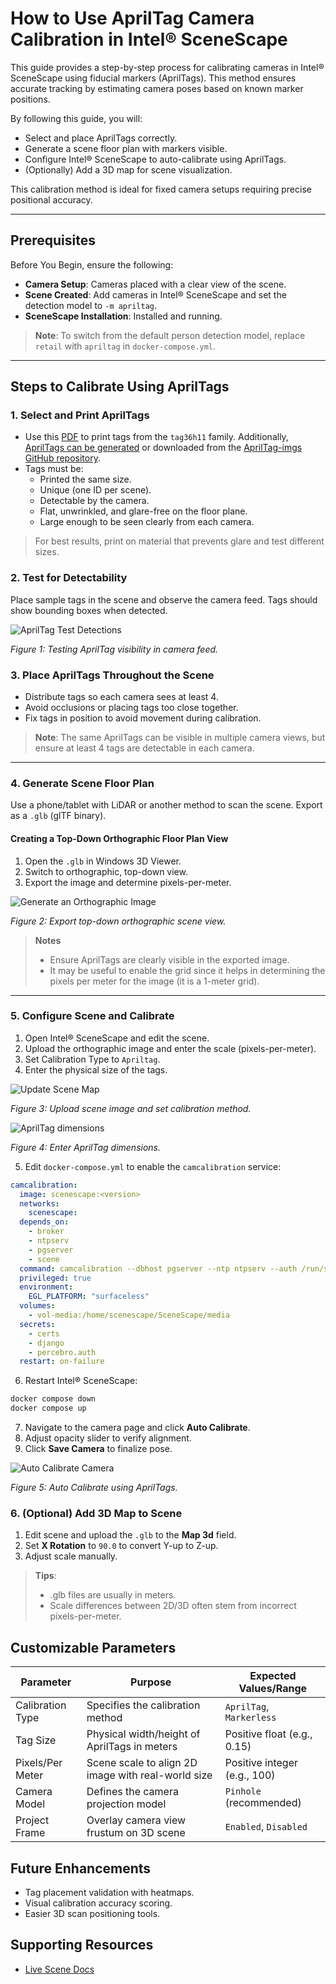 # How to Use AprilTag Camera Calibration in Intel® SceneScape

This guide provides a step-by-step process for calibrating cameras in Intel® SceneScape using fiducial markers (AprilTags). This method ensures accurate tracking by estimating camera poses based on known marker positions.

By following this guide, you will:

- Select and place AprilTags correctly.
- Generate a scene floor plan with markers visible.
- Configure Intel® SceneScape to auto-calibrate using AprilTags.
- (Optionally) Add a 3D map for scene visualization.

This calibration method is ideal for fixed camera setups requiring precise positional accuracy.

---

## Prerequisites

Before You Begin, ensure the following:

- **Camera Setup**: Cameras placed with a clear view of the scene.
- **Scene Created**: Add cameras in Intel® SceneScape and set the detection model to `-m apriltag`.
- **SceneScape Installation**: Installed and running.

> **Note**: To switch from the default person detection model, replace `retail` with `apriltag` in `docker-compose.yml`.

---

## Steps to Calibrate Using AprilTags

### 1. Select and Print AprilTags

- Use this [PDF](files/tag36h11.pdf) to print tags from the `tag36h11` family. Additionally, [AprilTags can be generated](https://github.com/AprilRobotics/apriltag) or downloaded from the [AprilTag-imgs GitHub repository](https://github.com/AprilRobotics/apriltag-imgs).
- Tags must be:
  - Printed the same size.
  - Unique (one ID per scene).
  - Detectable by the camera.
  - Flat, unwrinkled, and glare-free on the floor plane.
  - Large enough to be seen clearly from each camera.

> For best results, print on material that prevents glare and test different sizes.

### 2. Test for Detectability

Place sample tags in the scene and observe the camera feed. Tags should show bounding boxes when detected.

![AprilTag Test Detections](images/ui/test-apriltags.png)

_Figure 1: Testing AprilTag visibility in camera feed._

### 3. Place AprilTags Throughout the Scene

- Distribute tags so each camera sees at least 4.
- Avoid occlusions or placing tags too close together.
- Fix tags in position to avoid movement during calibration.

> **Note**: The same AprilTags can be visible in multiple camera views, but ensure at least 4 tags are detectable in each camera.

---

### 4. Generate Scene Floor Plan

Use a phone/tablet with LiDAR or another method to scan the scene. Export as a `.glb` (glTF binary).

#### Creating a Top-Down Orthographic Floor Plan View

1. Open the `.glb` in Windows 3D Viewer.
2. Switch to orthographic, top-down view.
3. Export the image and determine pixels-per-meter.

![Generate an Orthographic Image](images/ui/ortho-view.png)

_Figure 2: Export top-down orthographic scene view._

> **Notes**
>
> - Ensure AprilTags are clearly visible in the exported image.
> - It may be useful to enable the grid since it helps in determining the pixels per meter for the image (it is a 1-meter grid).

---

### 5. Configure Scene and Calibrate

1. Open Intel® SceneScape and edit the scene.
2. Upload the orthographic image and enter the scale (pixels-per-meter).
3. Set Calibration Type to `Apriltag`.
4. Enter the physical size of the tags.

![Update Scene Map](images/ui/update-scene-map.png)

_Figure 3: Upload scene image and set calibration method._

![AprilTag dimensions](images/apriltag-dimensions.png)

_Figure 4: Enter AprilTag dimensions._

5. Edit `docker-compose.yml` to enable the `camcalibration` service:

```yaml
camcalibration:
  image: scenescape:<version>
  networks:
    scenescape:
  depends_on:
    - broker
    - ntpserv
    - pgserver
    - scene
  command: camcalibration --dbhost pgserver --ntp ntpserv --auth /run/secrets/percebro.auth --broker broker.scenescape.intel.com
  privileged: true
  environment:
    EGL_PLATFORM: "surfaceless"
  volumes:
    - vol-media:/home/scenescape/SceneScape/media
  secrets:
    - certs
    - django
    - percebro.auth
  restart: on-failure
```

6. Restart Intel® SceneScape:

```bash
docker compose down
docker compose up
```

7. Navigate to the camera page and click **Auto Calibrate**.
8. Adjust opacity slider to verify alignment.
9. Click **Save Camera** to finalize pose.

![Auto Calibrate Camera](images/ui/auto-calibrate.png)

_Figure 5: Auto Calibrate using AprilTags._

### 6. (Optional) Add 3D Map to Scene

1. Edit scene and upload the `.glb` to the **Map 3d** field.
2. Set **X Rotation** to `90.0` to convert Y-up to Z-up.
3. Adjust scale manually.

> **Tips**:
>
> - .glb files are usually in meters.
> - Scale differences between 2D/3D often stem from incorrect pixels-per-meter.

## Customizable Parameters

| Parameter        | Purpose                                            | Expected Values/Range        |
| ---------------- | -------------------------------------------------- | ---------------------------- |
| Calibration Type | Specifies the calibration method                   | `AprilTag`, `Markerless`     |
| Tag Size         | Physical width/height of AprilTags in meters       | Positive float (e.g., 0.15)  |
| Pixels/Per Meter | Scene scale to align 2D image with real-world size | Positive integer (e.g., 100) |
| Camera Model     | Defines the camera projection model                | `Pinhole` (recommended)      |
| Project Frame    | Overlay camera view frustum on 3D scene            | `Enabled`, `Disabled`        |

## Future Enhancements

- Tag placement validation with heatmaps.
- Visual calibration accuracy scoring.
- Easier 3D scan positioning tools.

## Supporting Resources

- [Live Scene Docs](How-to-create-new-scene.md)
